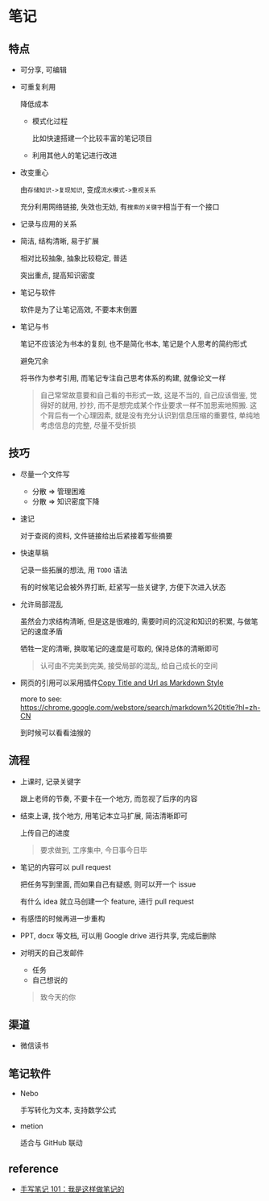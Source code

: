 # 笔记

## 特点

- 可分享, 可编辑

- 可重复利用

  降低成本

  - 模式化过程

    比如快速搭建一个比较丰富的笔记项目

  - 利用其他人的笔记进行改进

- 改变重心

  由`存储知识->复现知识`, 变成`流水模式->重视关系`

  充分利用网络链接, 失效也无妨, 有`搜索的关键字`相当于有一个接口

- 记录与应用的关系

- 简洁, 结构清晰, 易于扩展

  相对比较抽象, 抽象比较稳定, 普适

  突出重点, 提高知识密度

- 笔记与软件

  软件是为了让笔记高效, 不要本末倒置

- 笔记与书

  笔记不应该沦为书本的复刻, 也不是简化书本, 笔记是个人思考的简约形式

  避免冗余

  将书作为参考引用, 而笔记专注自己思考体系的构建, 就像论文一样

  > 自己常常故意要和自己看的书形式一致, 这是不当的, 自己应该借鉴, 觉得好的就用, 抄抄, 而不是想完成某个作业要求一样不加思索地照搬. 这个背后有一个心理因素, 就是没有充分认识到信息压缩的重要性, 单纯地考虑信息的完整, 尽量不受折损

## 技巧

- 尽量一个文件写

  - 分散 => 管理困难
  - 分散 => 知识密度下降

- 速记

  对于查阅的资料, 文件链接给出后紧接着写些摘要

- 快速草稿

  记录一些拓展的想法, 用 `TODO` 语法

  有的时候笔记会被外界打断, 赶紧写一些关键字, 方便下次进入状态

- 允许局部混乱

  虽然会力求结构清晰, 但是这是很难的, 需要时间的沉淀和知识的积累, 与做笔记的速度矛盾

  牺牲一定的清晰, 换取笔记的速度是可取的, 保持总体的清晰即可

  > 认可由不完美到完美, 接受局部的混乱, 给自己成长的空间

- 网页的引用可以采用插件[Copy Title and Url as Markdown Style](https://chrome.google.com/webstore/detail/copy-title-and-url-as-mar/fpmbiocnfbjpajgeaicmnjnnokmkehil?hl=zh-CN)

  more to see: https://chrome.google.com/webstore/search/markdown%20title?hl=zh-CN

  到时候可以看看油猴的

## 流程

- 上课时, 记录关键字

  跟上老师的节奏, 不要卡在一个地方, 而忽视了后序的内容

- 结束上课, 找个地方, 用笔记本立马扩展, 简洁清晰即可

  上传自己的进度

  > 要求做到, 工序集中, 今日事今日毕

- 笔记的内容可以 pull request

  把任务写到里面, 而如果自己有疑惑, 则可以开一个 issue

  有什么 idea 就立马创建一个 feature, 进行 pull request

- 有感悟的时候再进一步重构

- PPT, docx 等文档, 可以用 Google drive 进行共享, 完成后删除

- 对明天的自己发邮件

  - 任务
  - 自己想说的

  > 致今天的你

## 渠道

- 微信读书

## 笔记软件

- Nebo

  手写转化为文本, 支持数学公式

- metion

  适合与 GitHub 联动

## reference

- [手写笔记 101：我是这样做笔记的](https://zhuanlan.zhihu.com/p/28606018)
